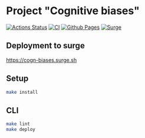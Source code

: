 # Project "Cognitive biases"
[![Actions Status](https://github.com/Teihden/layout-designer-project-58/workflows/hexlet-check/badge.svg)](https://github.com/Teihden/layout-designer-project-58/actions)
[![CI](https://github.com/Teihden/layout-designer-project-58/actions/workflows/CI.yml/badge.svg)](https://github.com/Teihden/layout-designer-project-58/actions/workflows/CI.yml)
[![Github Pages](https://github.com/Teihden/layout-designer-project-58/actions/workflows/github-pages.yml/badge.svg)](https://github.com/Teihden/layout-designer-project-58/actions/workflows/github-pages.yml)
[![Surge](https://github.com/Teihden/layout-designer-project-58/actions/workflows/surge.yml/badge.svg)](https://github.com/Teihden/layout-designer-project-58/actions/workflows/surge.yml)

## Deployment to surge
https://cogn-biases.surge.sh

## Setup

```bash
make install
```

## CLI

```bash
make lint
make deploy
```
